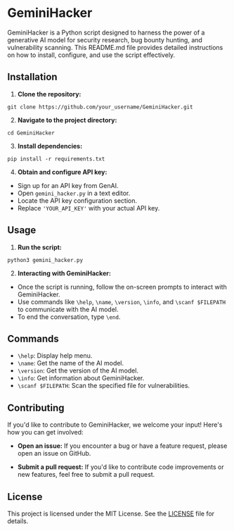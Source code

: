 # GeminiHacker

GeminiHacker is a Python script designed to harness the power of a generative AI model for security research, bug bounty hunting, and vulnerability scanning. This README.md file provides detailed instructions on how to install, configure, and use the script effectively.

## Installation

1. **Clone the repository:**
   
```
git clone https://github.com/your_username/GeminiHacker.git
```


2. **Navigate to the project directory:**

```
cd GeminiHacker
```

3. **Install dependencies:**

```
pip install -r requirements.txt
```

4. **Obtain and configure API key:**

- Sign up for an API key from GenAI.
- Open `gemini_hacker.py` in a text editor.
- Locate the API key configuration section.
- Replace `'YOUR_API_KEY'` with your actual API key.

## Usage

1. **Run the script:**

```
python3 gemini_hacker.py
```

2. **Interacting with GeminiHacker:**

- Once the script is running, follow the on-screen prompts to interact with GeminiHacker.
- Use commands like `\help`, `\name`, `\version`, `\info`, and `\scanf $FILEPATH` to communicate with the AI model.
- To end the conversation, type `\end`.

## Commands

- `\help`: Display help menu.
- `\name`: Get the name of the AI model.
- `\version`: Get the version of the AI model.
- `\info`: Get information about GeminiHacker.
- `\scanf $FILEPATH`: Scan the specified file for vulnerabilities.

## Contributing

If you'd like to contribute to GeminiHacker, we welcome your input! Here's how you can get involved:

- **Open an issue:** If you encounter a bug or have a feature request, please open an issue on GitHub.

- **Submit a pull request:** If you'd like to contribute code improvements or new features, feel free to submit a pull request.


## License

This project is licensed under the MIT License. See the [LICENSE](LICENSE) file for details.
